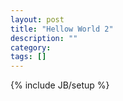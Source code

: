 ```yaml
---
layout: post
title: "Hellow World 2"
description: ""
category: 
tags: []
---
```

{% include JB/setup %}
